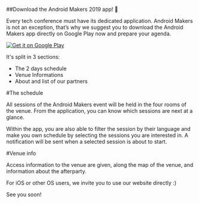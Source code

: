 ##Download the Android Makers 2019 app! 📱

Every tech conference must have its dedicated application.
Android Makers is not an exception, that’s why we suggest you to download the Android Makers app directly on Google Play now and prepare your agenda.

<a href='https://play.google.com/store/apps/details?id=fr.paug.androidmakers&pcampaignid=MKT-Other-global-all-co-prtnr-py-PartBadge-Mar2515-1'><img alt='Get it on Google Play' src='https://play.google.com/intl/en_us/badges/images/generic/en_badge_web_generic.png'/></a>

It's split in 3 sections:

- The 2 days schedule
- Venue Informations
- About and list of our partners

#The schedule

All sessions of the Android Makers event will be held in the four rooms of the venue. From the application, you can know which sessions are next at a glance.

Within the app, you are also able to filter the session by their language and make you own schedule by selecting the sessions you are interested in. A notification will be sent when a selected session is about to start.

#Venue info

Access information to the venue are given, along the map of the venue, and information about the afterparty. 

For iOS or other OS users, we invite you to use our website directly :)

See you soon!